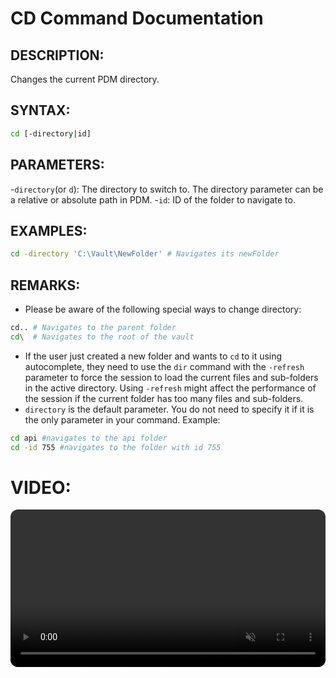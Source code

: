# CD Command Documentation

## DESCRIPTION:
Changes the current PDM directory.

## SYNTAX:
```bash
cd [-directory|id]
```

## PARAMETERS:
-`directory`(or `d`): The directory to switch to. The directory parameter can be a relative or absolute path in PDM.
-`id`: ID of the folder to navigate to.

## EXAMPLES:
```bash
cd -directory 'C:\Vault\NewFolder' # Navigates its newFolder
```
## REMARKS:
- Please be aware of the following special ways to change directory:
```bash
cd.. # Navigates to the parent folder
cd\  # Navigates to the root of the vault
```
- If the user just created a new folder and wants to `cd` to it using autocomplete, they need to use the `dir` command with the `-refresh` parameter to force the session to load the current files and sub-folders in the active directory. Using `-refresh` might affect the performance of the session if the current folder has too many files and sub-folders.
- `directory` is the default parameter. You do not need to specify it if it is the only parameter in your command. 
Example: 
```bash
cd api #navigates to the api folder
cd -id 755 #navigates to the folder with id 755
```

# VIDEO:
 <video src="https://bluebyte.biz/wp-content/pdmshellvideos/cd.mp4" autoplay muted controls style="width: 100%; border-radius: 12px;"></video>
